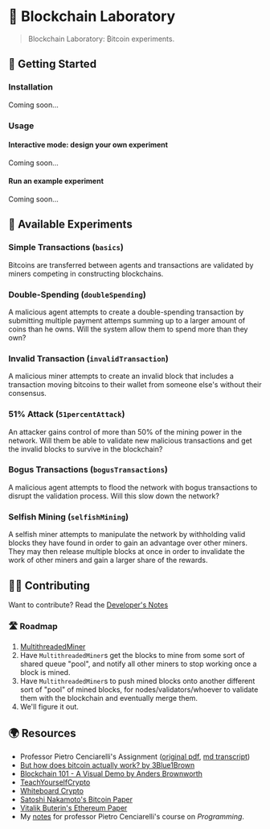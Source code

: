 # 🔬 Blockchain Laboratory

> Blockchain Laboratory: ₿itcoin experiments.

## 🚦 Getting Started

### Installation

<!-- TODO -->

Coming soon...

<!-- ```bash
brew tap danielfalbo/homebrew-formulae
brew install blockchainlab
``` -->

### Usage

#### Interactive mode: design your own experiment

<!-- TODO -->

Coming soon...

<!-- Run

```bash
blockchainlab
```

to launch the app in interactive mode: it will guide you through the desing of your own experiment. -->

#### Run an example experiment

<!-- TODO -->

Coming soon...

<!-- ```bash
blockchainlab <experiment>
``` -->

## 🧫 Available Experiments

### Simple Transactions (`basics`)

Bitcoins are transferred between agents and transactions are validated by miners competing in constructing blockchains.

### Double-Spending (`doubleSpending`)

A malicious agent attempts to create a double-spending transaction by submitting multiple payment attemps summing up to a larger amount of coins than he owns. Will the system allow them to spend more than they own?

### Invalid Transaction (`invalidTransaction`)

A malicious miner attempts to create an invalid block that includes a transaction moving bitcoins to their wallet from someone else's without their consensus.

### 51% Attack (`51percentAttack`)

An attacker gains control of more than 50% of the mining power in the network. Will them be able to validate new malicious transactions and get the invalid blocks to survive in the blockchain?

### Bogus Transactions (`bogusTransactions`)

A malicious agent attempts to flood the network with bogus transactions to disrupt the validation process. Will this slow down the network?

### Selfish Mining (`selfishMining`)

A selfish miner attempts to manipulate the network by withholding valid blocks they have found in order to gain an advantage over other miners. They may then release multiple blocks at once in order to invalidate the work of other miners and gain a larger share of the rewards.

## 👨‍💻 Contributing

Want to contribute? Read the [Developer's Notes](./dev.md)

### 🛣️ Roadmap

1. [MultithreadedMiner](./app/src/main/java/blockchainlab/blockchain/MultithreadedMiner.java)
2. Have `MultithreadedMiner`s get the blocks to mine from some sort of shared queue "pool", and notify all other miners to stop working once a block is mined.
3. Have `MultithreadedMiner`s to push mined blocks onto another different sort of "pool" of mined blocks, for nodes/validators/whoever to validate them with the blockchain and eventually merge them.
4. We'll figure it out.

## 🌍 Resources

- Professor Pietro Cenciarelli's Assignment ([original pdf](./assignment.pdf), [md transcript](./assignment.md))
- [But how does bitcoin actually work? by 3Blue1Brown](https://youtu.be/bBC-nXj3Ng4)
- [Blockchain 101 - A Visual Demo by Anders Brownworth](https://youtu.be/_160oMzblY8)
- [TeachYourselfCrypto](https://teachyourselfcrypto.com)
- [Whiteboard Crypto](https://www.youtube.com/c/whiteboardcrypto)
- [Satoshi Nakamoto's Bitcoin Paper](https://bitcoin.org/bitcoin.pdf)
- [Vitalik Buterin's Ethereum Paper](https://ethereum.org/en/whitepaper)
- My [notes](https://danielfalbo.notion.site/0b2a7d36801a4762b6e5f2cffff45705) for professor Pietro Cenciarelli's course on _Programming_.
